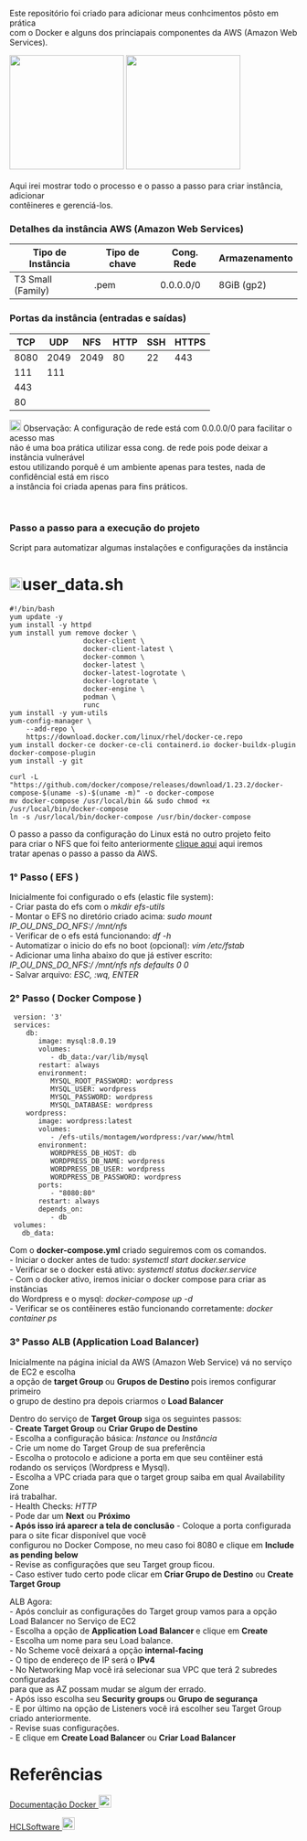 Este repositório foi criado para adicionar meus conhcimentos pôsto em prática<br>
com o Docker e alguns dos princiapais componentes da AWS (Amazon Web Services).<br>
<div style:"display= inline_block">
<a href="https://cdn-icons-png.flaticon.com/512/25/25657.png" target="_blank"><img height="200" width="200" src="https://cdn-icons-png.flaticon.com/512/25/25657.png" target="_blank"></a> <a href="https://img.icons8.com/color/256/amazon-web-services.png" target="_blank"><img height="200" width="200" src="https://img.icons8.com/color/256/amazon-web-services.png" target="_blank"></a>
</div><br>
Aqui irei mostrar todo o processo e o passo a passo para criar instância, adicionar<br>
contêineres e gerenciá-los.


### Detalhes da instância AWS (Amazon Web Services)


Tipo de Instância | Tipo de chave | Cong. Rede | Armazenamento
---|---|---|---
T3 Small (Family) | .pem | 0.0.0.0/0 | 8GiB (gp2)
<div>

### Portas da instância (entradas e saídas)

TCP | UDP | NFS | HTTP | SSH | HTTPS
---|---|---|---|---|---
8080 | 2049 | 2049 | 80 | 22 | 443
111 | 111 | 
443 | 
80 |


<a href="https://cdn-icons-png.flaticon.com/512/5610/5610989.png" target="_blank"><img height="20" width="20" src="https://cdn-icons-png.flaticon.com/512/5610/5610989.png" target="_blank"></a>  Observação: A configuração de rede está com 0.0.0.0/0 para facilitar o acesso mas<br>
não é uma boa prática utilizar essa cong. de rede pois pode deixar a instância vulnerável<br>
estou utilizando porquê é um ambiente apenas para testes, nada de confidêncial está em risco<br>
a instância foi criada apenas para fins práticos.
</div><br>

### Passo a passo para a execução do projeto

Script para automatizar algumas instalações e configurações da instância<br>


<h1><a href="https://cdn-icons-png.flaticon.com/512/8870/8870481.png" target="_blank"><img height="22" width="22" src="https://cdn-icons-png.flaticon.com/512/8870/8870481.png" target="_blank"></a>user_data.sh</h1>
    
    #!/bin/bash
    yum update -y
    yum install -y httpd
    yum install yum remove docker \
                      docker-client \
                      docker-client-latest \
                      docker-common \
                      docker-latest \
                      docker-latest-logrotate \
                      docker-logrotate \
                      docker-engine \
                      podman \
                      runc
    yum install -y yum-utils
    yum-config-manager \
        --add-repo \
        https://download.docker.com/linux/rhel/docker-ce.repo
    yum install docker-ce docker-ce-cli containerd.io docker-buildx-plugin docker-compose-plugin
    yum install -y git

    curl -L "https://github.com/docker/compose/releases/download/1.23.2/docker-compose-$(uname -s)-$(uname -m)" -o docker-compose
    mv docker-compose /usr/local/bin && sudo chmod +x /usr/local/bin/docker-compose
    ln -s /usr/local/bin/docker-compose /usr/bin/docker-compose

O passo a passo da configuração do Linux está no outro projeto feito<br>
para criar o NFS que foi feito anteriormente <a href="https://github.com/douglaskks/NFS-Linux---Verificador-Online">clique aqui</a> aqui iremos <br>
tratar apenas o passo a passo da AWS.

### 1° Passo ( EFS )

Inicialmente foi configurado o efs (elastic file system):<br>
    - Criar pasta do efs com o <i> mkdir efs-utils </i><br>
    - Montar o EFS no diretório criado acima: <i> sudo mount IP_OU_DNS_DO_NFS:/ /mnt/nfs </i><br>
    - Verificar de o efs está funcionando: <i> df -h </i><br>
    - Automatizar o inicio do efs no boot (opcional): <i> vim /etc/fstab </i><br>
    - Adicionar uma linha abaixo do que já estiver escrito: <i> IP_OU_DNS_DO_NFS:/ /mnt/nfs nfs defaults 0 0 </i><br>
    - Salvar arquivo: <i> ESC, :wq, ENTER </i><br>

### 2° Passo ( Docker Compose )


     version: '3'
     services:
        db:
           image: mysql:8.0.19
           volumes:
              - db_data:/var/lib/mysql
           restart: always
           environment:
              MYSQL_ROOT_PASSWORD: wordpress
              MYSQL_USER: wordpress
              MYSQL_PASSWORD: wordpress
              MYSQL_DATABASE: wordpress
        wordpress:
           image: wordpress:latest
           volumes:
              - /efs-utils/montagem/wordpress:/var/www/html
           environment:
              WORDPRESS_DB_HOST: db
              WORDPRESS_DB_NAME: wordpress
              WORDPRESS_DB_USER: wordpress
              WORDPRESS_DB_PASSWORD: wordpress
           ports:
              - "8080:80"
           restart: always
           depends_on:
              - db
     volumes:
       db_data:

Com o <b>docker-compose.yml</b> criado seguiremos com os comandos.<br>
    - Iniciar o docker antes de tudo: <i> systemctl start docker.service </i><br>
    - Verificar se o docker está ativo: <i> systemctl status docker.service </i><br>
    - Com o docker ativo, iremos iniciar o docker compose para criar as instâncias<br>
       do Wordpress e o mysql: <i> docker-compose up -d </i><br>
    - Verificar se os contêineres estão funcionando corretamente: <i> docker container ps </i><br>
    
    
### 3° Passo ALB (Application Load Balancer)

Inicialmente na página inicial da AWS (Amazon Web Service) vá no serviço de EC2 e escolha<br>
a opção de <b> target Group </b> ou <b> Grupos de Destino </b> pois iremos configurar primeiro<br>
o grupo de destino pra depois criarmos o <b> Load Balancer </b>

Dentro do serviço de <b>Target Group</b> siga os seguintes passos:<br>
      - <b>Create Target Group</b> ou <b>Criar Grupo de Destino</b><br>
      - Escolha a configuração básica: <i> Instance </i> ou <i> Instância </i><br>
      - Crie um nome do Target Group de sua preferência<br>
      - Escolha o protocolo e adicione a porta em que seu contêiner está<br>
        rodando os serviços (Wordpress e Mysql).<br>
      - Escolha a VPC criada para que o target group saiba em qual Availability Zone<br>
        irá trabalhar.<br>
      - Health Checks: <i> HTTP </i><br>
      - Pode dar um <b> Next</b> ou <b>Próximo</b><br>
      <b>- Após isso irá aparecr a tela de conclusão</b>
      - Coloque a porta configurada para o site ficar disponível que você<br>
      configurou no Docker Compose, no meu caso foi 8080 e clique em <b> Include as pending below </b><br>
      - Revise as configurações que seu Target group ficou.<br>
      - Caso estiver tudo certo pode clicar em <b>Criar Grupo de Destino</b> ou <b> Create Target Group</b><br>
      
ALB Agora:<br>
      - Após concluir as configurações do Target group vamos para a opção<br>
      Load Balancer no Serviço de EC2<br>
      - Escolha a opção de <b> Application Load Balancer </b> e clique em <b> Create </b><br>
      - Escolha um nome para seu Load balance.<br>
      - No Scheme você deixará a opção <b> internal-facing</b><br>
      - O tipo de endereço de IP será o <b> IPv4 </b><br>
      - No Networking Map você irá selecionar sua VPC que terá 2 subredes configuradas<br>
      para que as AZ possam mudar se algum der errado.<br>
      - Após isso escolha seu <b> Security groups </b> ou <b> Grupo de segurança </b><br>
      - E por último na opção de Listeners você irá escolher seu Target Group criado anteriormente.<br>
      - Revise suas configurações.<br>
      - E clique em <b>Create Load Balancer</b> ou <b> Criar Load Balancer </b><br>

<h1> Referências </h1>

<a align="center" href="https://docs.docker.com/engine/install/rhel/"> Documentação Docker </a><a align="center" href="https://cdn-icons-png.flaticon.com/512/5969/5969120.png" target="_blank"><img height="22" width="22" src="https://cdn-icons-png.flaticon.com/512/5969/5969120.png" target="_blank"></a>

<a align="center" href="https://help.hcltechsw.com/bigfix/10.0/mcm/MCM/Config/install_docker_ce_docker_compose_on_rhel_8.html"> HCLSoftware </a><a align="center" href="https://help.hcltechsw.com/bigfix/10.0/mcm/MCM/Config/install_docker_ce_docker_compose_on_rhel_8.html" target="_blank"><img height="22" width="22" src="https://cdn-icons-png.flaticon.com/512/5969/5969120.png" target="_blank"></a>
